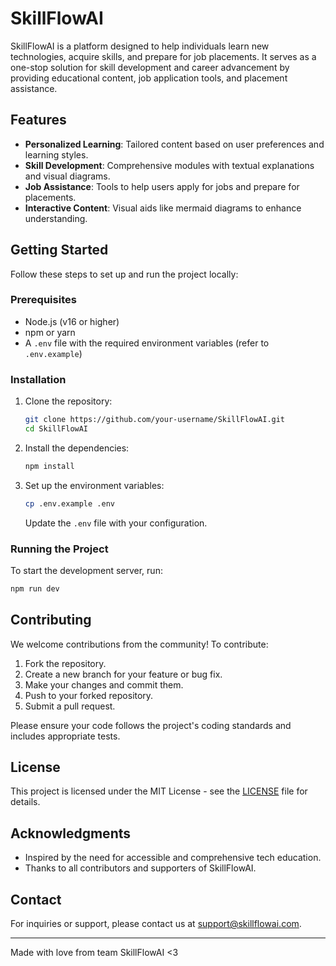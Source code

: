# SkillFlowAI

SkillFlowAI is a platform designed to help individuals learn new technologies, acquire skills, and prepare for job placements. It serves as a one-stop solution for skill development and career advancement by providing educational content, job application tools, and placement assistance.

## Features

- **Personalized Learning**: Tailored content based on user preferences and learning styles.
- **Skill Development**: Comprehensive modules with textual explanations and visual diagrams.
- **Job Assistance**: Tools to help users apply for jobs and prepare for placements.
- **Interactive Content**: Visual aids like mermaid diagrams to enhance understanding.

## Getting Started

Follow these steps to set up and run the project locally:

### Prerequisites

- Node.js (v16 or higher)
- npm or yarn
- A `.env` file with the required environment variables (refer to `.env.example`)

### Installation

1. Clone the repository:
   ```bash
   git clone https://github.com/your-username/SkillFlowAI.git
   cd SkillFlowAI
   ```
2. Install the dependencies:
   ```bash
   npm install
   ```
3. Set up the environment variables:
   ```bash
   cp .env.example .env
   ```
   Update the `.env` file with your configuration.

### Running the Project

To start the development server, run:
```bash
npm run dev
```

## Contributing

We welcome contributions from the community! To contribute:

1. Fork the repository.
2. Create a new branch for your feature or bug fix.
3. Make your changes and commit them.
4. Push to your forked repository.
5. Submit a pull request.

Please ensure your code follows the project's coding standards and includes appropriate tests.

## License

This project is licensed under the MIT License - see the [LICENSE](LICENSE) file for details.

## Acknowledgments

- Inspired by the need for accessible and comprehensive tech education.
- Thanks to all contributors and supporters of SkillFlowAI.

## Contact

For inquiries or support, please contact us at [support@skillflowai.com](mailto:ayn250605@gmail.com).

---

Made with love from team SkillFlowAI <3